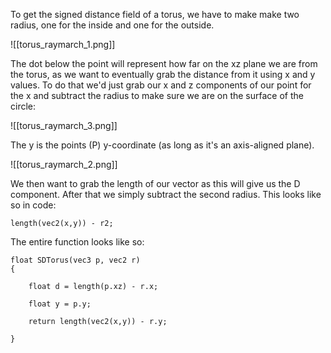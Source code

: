 To get the signed distance field of a torus, we have to make make two radius, one for the inside and one for the outside.

![[torus_raymarch_1.png]]

The dot below the point will represent how far on the xz plane we are from the torus, as we want to eventually grab the distance from it using x and y values. To do that we'd just grab our x and z components of our point for the x and subtract the radius to make sure we are on the surface of the circle:

![[torus_raymarch_3.png]]

The y is the points (P) y-coordinate (as long as it's an axis-aligned plane).

![[torus_raymarch_2.png]]

We then want to grab the length of our vector as this will give us the D component. After that we simply subtract the second radius. This looks like so in code:

```
length(vec2(x,y)) - r2;
```

The entire function looks like so:

```
float SDTorus(vec3 p, vec2 r)
{

	float d = length(p.xz) - r.x;

	float y = p.y;

	return length(vec2(x,y)) - r.y;

}
```
